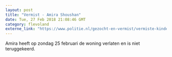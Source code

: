 ```yaml
---
layout: post
title: "Vermist - Amira Shoushan"
date: Tue, 27 Feb 2018 21:08:46 GMT
category: flevoland
externe_link: "https://www.politie.nl/gezocht-en-vermist/vermiste-kinderen/2018/februari/amira-shoushan.html"
---
```


Amira heeft op zondag 25 februari de woning verlaten en is niet teruggekeerd.
